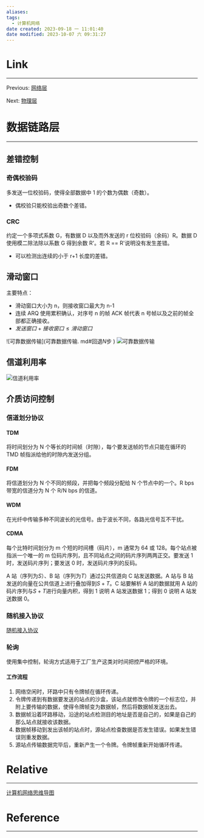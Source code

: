```yaml
---
aliases:
tags:
  - 计算机网络
date created: 2023-09-18 一 11:01:40
date modified: 2023-10-07 六 09:31:27
---
```


# Link

---

Previous: [网络层](网络层.md)

Next: [物理层](物理层.md)

# 数据链路层

---

## 差错控制

### 奇偶校验码

多发送一位校验码，使得全部数据中 1 的个数为偶数（奇数）。

- 偶校验只能校验出奇数个差错。

### CRC

约定一个多项式系数 G，有数据 D 以及而外发送的 r 位校验码（余码）R。数据 D 使用模二除法除以系数 G 得到余数 R'。若 R == R'说明没有发生差错。

- 可以检测出连续的小于 r+1 长度的差错。

## 滑动窗口

主要特点：

- 滑动窗口大小为 n，则接收窗口最大为 n-1
- 连续 ARQ 使用累积确认，对序号 n 的帧 ACK 帧代表 n 号帧以及之前的帧全部都正确接收。
- $发送窗口 + 接收窗口 \le 滑动窗口$

![可靠数据传输](可靠数据传输. md#回退*N*步 )
![可靠数据传输](可靠数据传输.md#选择重传)

## 信道利用率

![信道利用率](信道利用率.md#信道利用率)

## 介质访问控制

### 信道划分协议

#### TDM

将时间划分为 N 个等长的时间帧（时隙），每个要发送帧的节点只能在循环的 TMD 帧指派给他的时隙内发送分组。

#### FDM

将信道划分为 N 个不同的频段，并把每个频段分配给 N 个节点中的一个。R bps 带宽的信道分为 N 个 R/N bps 的信道。

#### WDM

在光纤中传输多种不同波长的光信号。由于波长不同，各路光信号互不干扰。

#### CDMA

每个比特时间划分为 m 个短的时间槽（码片），m 通常为 64 或 128。每个站点被指派一个唯一的 m 位码片序列，且不同站点之间的码片序列两两正交。要发送 1 时，发送码片序列；要发送 0 时，发送码片序列的反码。

A 站（序列为$S$）、B 站（序列为$T$）通过公共信道向 C 站发送数据。A 站与 B 站发送的向量在公共信道上进行叠加得到$S+T$。C 站要解析 A 站的数据就用 A 站的码片序列与$S+T$进行向量内积，得到 1 说明 A 站发送数据 1；得到 0 说明 A 站发送数据 0。

### 随机接入协议

[随机接入协议](随机接入协议.md)

### 轮询

使用集中控制，轮询方式适用于工厂生产这类对时间把控严格的环境。

#### 工作流程

1. 网络空闲时，环路中只有令牌帧在循环传递。
2. 令牌传递到有数据要发送的站点的沙盒，该站点就修改令牌的一个标志位，并附上要传输的数据，使得令牌帧变为数据帧，然后将数据帧发送出去。
3. 数据帧沿着环路移动，沿途的站点检测目的地址是否是自己的，如果是自己的那么站点就接收该数据。
4. 数据帧移动到发出该帧的站点时，源站点检查数据是否发生错误。如果发生错误则重发数据。
5. 源站点传输数据完毕后，重新产生一个令牌。令牌帧重新开始循环传递。

# Relative

---

[计算机网络思维导图](计算机网络思维导图.md)

# Reference

---

